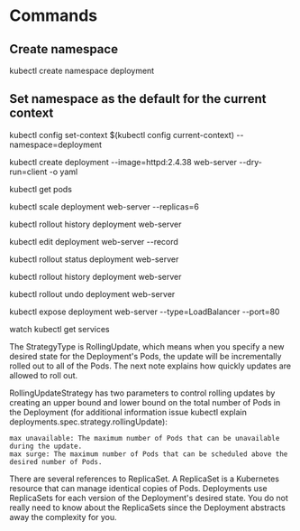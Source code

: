 # Commands

## Create namespace

kubectl create namespace deployment

## Set namespace as the default for the current context

kubectl config set-context $(kubectl config current-context) --namespace=deployment

kubectl create deployment --image=httpd:2.4.38 web-server --dry-run=client -o yaml

kubectl get pods

kubectl scale deployment web-server --replicas=6

kubectl rollout history deployment web-server

kubectl edit deployment web-server --record

kubectl rollout status deployment web-server

kubectl rollout history deployment web-server

kubectl rollout undo deployment web-server

kubectl expose deployment web-server --type=LoadBalancer --port=80

watch kubectl get services

The StrategyType is RollingUpdate, which means when you specify a new desired state for the Deployment's Pods, the update will be incrementally rolled out to all of the Pods. The next note explains how quickly updates are allowed to roll out.

RollingUpdateStrategy has two parameters to control rolling updates by creating an upper bound and lower bound on the total number of Pods in the Deployment (for additional information issue kubectl explain deployments.spec.strategy.rollingUpdate):

    max unavailable: The maximum number of Pods that can be unavailable during the update.
    max surge: The maximum number of Pods that can be scheduled above the desired number of Pods.

There are several references to ReplicaSet. A ReplicaSet is a Kubernetes resource that can manage identical copies of Pods. Deployments use ReplicaSets for each version of the Deployment's desired state. You do not really need to know about the ReplicaSets since the Deployment abstracts away the complexity for you.
